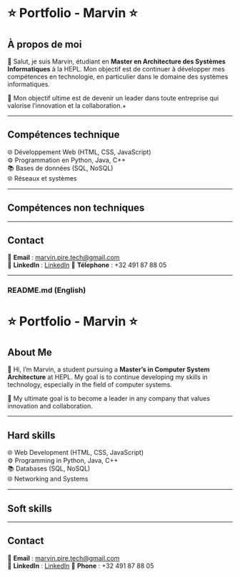 # :star: Portfolio - Marvin :star:

## À propos de moi

👋 Salut, je suis Marvin, étudiant en **Master en Architecture des Systèmes Informatiques** à la HEPL. Mon objectif est de continuer à développer mes compétences en technologie, en particulier dans le domaine des systèmes informatiques.

🎯 Mon objectif ultime est de devenir un leader dans toute entreprise qui valorise l’innovation et la collaboration.+

---

## Compétences technique

🌐 Développement Web (HTML, CSS, JavaScript)  
⚙️ Programmation en Python, Java, C++  
📚 Bases de données (SQL, NoSQL)  
🌐 Réseaux et systèmes

---

## Compétences non techniques

---

## Contact

📧 **Email** : [marvin.pire.tech@gmail.com](mailto:marvin.pire.tech@gmail.com)  
🔗 **LinkedIn** : [LinkedIn](https://www.linkedin.com/in/marvin-pire-9ba340286/)
📱  **Télephone** : +32 491 87 88 05

---

### **README.md (English)**

# :star: Portfolio - Marvin :star:

## About Me

👋 Hi, I’m Marvin, a student pursuing a **Master’s in Computer System Architecture** at HEPL. My goal is to continue developing my skills in technology, especially in the field of computer systems.

🎯 My ultimate goal is to become a leader in any company that values innovation and collaboration.

---

## Hard skills

🌐 Web Development (HTML, CSS, JavaScript)  
⚙️ Programming in Python, Java, C++  
📚 Databases (SQL, NoSQL)  
🌐 Networking and Systems

---

## Soft skills

---

## Contact

📧 **Email** : [marvin.pire.tech@gmail.com](mailto:marvin.pire.tech@gmail.com)  
🔗 **LinkedIn** : [LinkedIn](https://www.linkedin.com/in/marvin-pire-9ba340286/)
📱  **Phone** : +32 491 87 88 05

